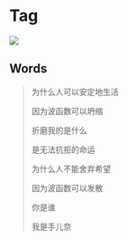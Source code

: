# Tag

![](https://bucket-1255905387.cos.ap-shanghai.myqcloud.com/2020-02-14-21-30-30_r72.png)

## Words

> 为什么人可以安定地生活
>
> 因为波函数可以坍缩
>
> 折磨我的是什么
>
> 是无法抗拒的命运
>
> 为什么人不能舍弃希望
>
> 因为波函数可以发散
>
> 你是谁
>
> 我是手儿奈